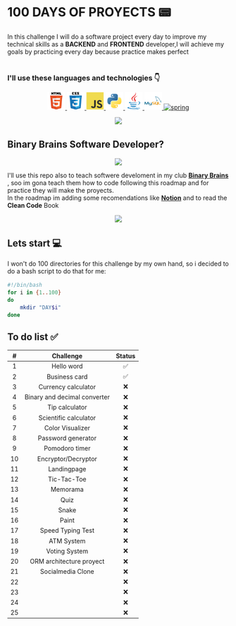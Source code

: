 # 100 DAYS OF PROYECTS 📟
In this challenge I will do a software project every day to improve my technical skills as a <strong>BACKEND</strong> and <strong>FRONTEND</strong> developer,I will achieve my goals by practicing every day because practice makes perfect<br><br>



### I'll use these languages and technologies 👇
<p align="center"> 
  <!--HTML5-->
  <a href="https://www.w3.org/html/" target="_blank" rel="noreferrer"> 
    <img src="https://raw.githubusercontent.com/devicons/devicon/master/icons/html5/html5-original-wordmark.svg" alt="html5" width="40" height="40"/> 
  </a> 
  <!--CSS3-->
  <a href="https://www.w3schools.com/css/" target="_blank" rel="noreferrer"> 
    <img src="https://raw.githubusercontent.com/devicons/devicon/master/icons/css3/css3-original-wordmark.svg" alt="css3" width="40" height="40"/> 
  </a>
  <!--JavaScript-->
  <a href="https://developer.mozilla.org/en-US/docs/Web/JavaScript" target="_blank" rel="noreferrer"> 
    <img src="https://raw.githubusercontent.com/devicons/devicon/master/icons/javascript/javascript-original.svg" alt="javascript" width="40" height="40"/>     </a>
  <!--Python-->
  <a href="https://www.python.org" target="_blank" rel="noreferrer"> 
    <img src="https://raw.githubusercontent.com/devicons/devicon/master/icons/python/python-original.svg" alt="python" width="40" height="40"/> 
  </a> 
     <!--Java-->
     <a href="https://www.java.com" target="_blank" rel="noreferrer"> 
        <img src="https://raw.githubusercontent.com/devicons/devicon/master/icons/java/java-original.svg" alt="java" width="40" height="40"/> 
    </a>
    <!--MySQL-->
    <a href="https://www.mysql.com/" target="_blank" rel="noreferrer"> 
      <img src="https://raw.githubusercontent.com/devicons/devicon/master/icons/mysql/mysql-original-wordmark.svg" alt="mysql" width="40" height="40"/> 
    </a>
    <!--Spring-->
    <a href="https://spring.io/" target="_blank" rel="noreferrer"> 
      <img src="https://www.vectorlogo.zone/logos/springio/springio-icon.svg" alt="spring" width="40" height="40"/> 
    </a>
</p>
<p align="center">
    <img src="https://i.pinimg.com/originals/bb/5e/47/bb5e47498772c0628f6dc7f26a6af28c.gif" >
</p>

## Binary Brains Software Developer? 

<p align="center" width="300">
   <img align="center" width="300" src="https://github.com/xVrzBx/100Days100Proyects/assets/91161604/4a45945d-5357-4e4f-80b7-0fb4ef25dfd0" />
</p>

I'll use this repo also to teach softwere develoment in my club <strong><a href="https://www.instagram.com/bbupiicsa/">Binary Brains</a> </strong>, soo im gona teach them how to code following this roadmap and for practice they will make the proyects. 
<br> In the roadmap im adding some recomendations like <strong><a href="https://www.notion.so/es-la/desktop">Notion</a></strong> and to read the <strong><a>Clean Code</a></strong> Book
<p align="center">
   <img src="https://github.com/xVrzBx/100Days100Proyects/assets/91161604/50362ad8-5fb6-4166-8e32-7ff1831a0524">
</p>

## Lets start 💻
I won't do 100 directories for this challenge by my own hand, so i decided to do a bash script to do that for me: 
```bash
#!/bin/bash
for i in {1..100}
do 
    mkdir "DAY$i"
done
```
## To do list ✅
<div style="text-align: center">

| #  | Challenge   | Status |
|------|-------------|--------|
|  1   | Hello word  |✅     |
|  2   | Business card  |✅   | 
|  3   | Currency calculator  |❌    | 
|  4   |Binary and decimal converter |❌   ||
|  5   | Tip calculator  |❌    | 
|  6   |Scientific calculator |❌    | 
|  7   | Color Visualizer  |❌    | 
|  8   | Password generator  |❌     | 
|  9   |Pomodoro timer  |❌     |
|  10   |Encryptor/Decryptor |❌     | 
|  11   |  Landingpage  |❌     | 
|  12   |Tic-Tac-Toe |❌     | 
|  13   | Memorama  |❌     | 
|  14   | Quiz |❌     | 
|  15   | Snake  |❌     |
|  16   | Paint  |❌     | 
|  17   | Speed Typing Test |❌     | 
|  18   | ATM System  |❌     | 
|  19   | Voting System |❌     | 
|  20   | ORM architecture proyect |❌     | 
|  21  | Socialmedia Clone |❌    |
|  22   |   |❌     | 
|  23   |   |❌     | 
|  24   |   |❌     | 
|  25   |   |❌    |  

</div>
